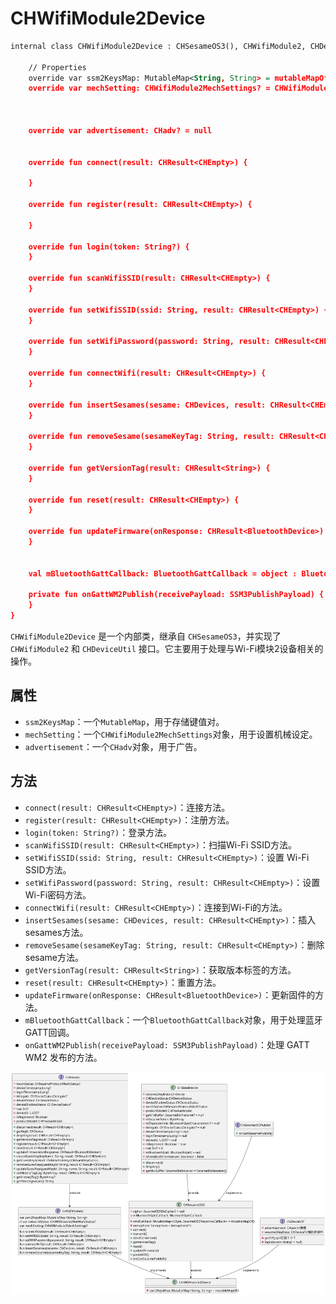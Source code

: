 

# CHWifiModule2Device
```svg
internal class CHWifiModule2Device : CHSesameOS3(), CHWifiModule2, CHDeviceUtil {

    // Properties
    override var ssm2KeysMap: MutableMap<String, String> = mutableMapOf()
    override var mechSetting: CHWifiModule2MechSettings? = CHWifiModule2MechSettings(null, null)
      


    override var advertisement: CHadv? = null
      

    override fun connect(result: CHResult<CHEmpty>) {
      
    }

    override fun register(result: CHResult<CHEmpty>) {
       
    }

    override fun login(token: String?) {
    }

    override fun scanWifiSSID(result: CHResult<CHEmpty>) {
    }

    override fun setWifiSSID(ssid: String, result: CHResult<CHEmpty>) {
    }

    override fun setWifiPassword(password: String, result: CHResult<CHEmpty>) {
    }

    override fun connectWifi(result: CHResult<CHEmpty>) {
    }

    override fun insertSesames(sesame: CHDevices, result: CHResult<CHEmpty>) {
    }

    override fun removeSesame(sesameKeyTag: String, result: CHResult<CHEmpty>) {
    }

    override fun getVersionTag(result: CHResult<String>) {
    }

    override fun reset(result: CHResult<CHEmpty>) {
    }

    override fun updateFirmware(onResponse: CHResult<BluetoothDevice>) {
    }

  
    val mBluetoothGattCallback: BluetoothGattCallback = object : BluetoothGattCallback()
  
    private fun onGattWM2Publish(receivePayload: SSM3PublishPayload) {
    }
}

```
`CHWifiModule2Device` 是一个内部类，继承自 `CHSesameOS3`，并实现了 `CHWifiModule2` 和 `CHDeviceUtil` 接口。它主要用于处理与Wi-Fi模块2设备相关的操作。

## 属性

- `ssm2KeysMap`：一个`MutableMap`，用于存储键值对。
- `mechSetting`：一个`CHWifiModule2MechSettings`对象，用于设置机械设定。
- `advertisement`：一个`CHadv`对象，用于广告。

## 方法

- `connect(result: CHResult<CHEmpty>)`：连接方法。
- `register(result: CHResult<CHEmpty>)`：注册方法。
- `login(token: String?)`：登录方法。
- `scanWifiSSID(result: CHResult<CHEmpty>)`：扫描Wi-Fi SSID方法。
- `setWifiSSID(ssid: String, result: CHResult<CHEmpty>)`：设置 Wi-Fi SSID方法。
- `setWifiPassword(password: String, result: CHResult<CHEmpty>)`：设置Wi-Fi密码方法。
- `connectWifi(result: CHResult<CHEmpty>)`：连接到Wi-Fi的方法。
- `insertSesames(sesame: CHDevices, result: CHResult<CHEmpty>)`：插入sesames方法。
- `removeSesame(sesameKeyTag: String, result: CHResult<CHEmpty>)`：删除sesame方法。
- `getVersionTag(result: CHResult<String>)`：获取版本标签的方法。
- `reset(result: CHResult<CHEmpty>)`：重置方法。
- `updateFirmware(onResponse: CHResult<BluetoothDevice>)`：更新固件的方法。
- `mBluetoothGattCallback`：一个`BluetoothGattCallback`对象，用于处理蓝牙GATT回调。
- `onGattWM2Publish(receivePayload: SSM3PublishPayload)`：处理 GATT WM2 发布的方法。


![CHWifiModule2Device](CHWifiModule2Device.svg)


